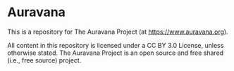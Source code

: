 # Auravana
This is a repository for The Auravana Project (at https://www.auravana.org).

All content in this repository is licensed under a CC BY 3.0 License, unless otherwise stated. The Auravana Project is an open source and free shared (i.e., free source) project.
